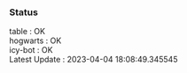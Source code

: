 ### Status


table : OK  
hogwarts : OK  
icy-bot : OK  
Latest Update : 2023-04-04 18:08:49.345545
